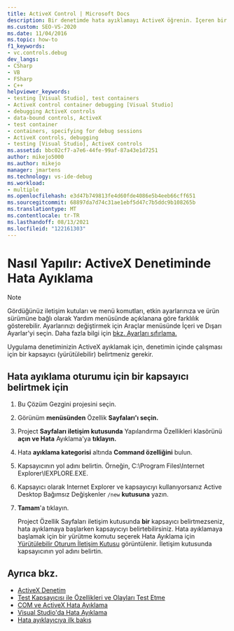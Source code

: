 ```yaml
---
title: ActiveX Control | Microsoft Docs
description: Bir denetimde hata ayıklamayı ActiveX öğrenin. İçeren bir yürütülebilir dosya belirtmeniz gerekir. Bunu özellik Project hata ayıklamaya başlarken de kullanabilirsiniz.
ms.custom: SEO-VS-2020
ms.date: 11/04/2016
ms.topic: how-to
f1_keywords:
- vc.controls.debug
dev_langs:
- CSharp
- VB
- FSharp
- C++
helpviewer_keywords:
- testing [Visual Studio], test containers
- ActiveX control container debugging [Visual Studio]
- debugging ActiveX controls
- data-bound controls, ActiveX
- test container
- containers, specifying for debug sessions
- ActiveX controls, debugging
- testing [Visual Studio], ActiveX controls
ms.assetid: bbc02cf7-a7e6-44fe-99af-87a43e1d7251
author: mikejo5000
ms.author: mikejo
manager: jmartens
ms.technology: vs-ide-debug
ms.workload:
- multiple
ms.openlocfilehash: e3d47b749813fe4d60fde4086e5b4eeb66cff651
ms.sourcegitcommit: 68897da7d74c31ae1ebf5d47c7b5ddc9b108265b
ms.translationtype: MT
ms.contentlocale: tr-TR
ms.lasthandoff: 08/13/2021
ms.locfileid: "122161303"
---
```

# <a name="how-to-debug-an-activex-control"></a>Nasıl Yapılır: ActiveX Denetiminde Hata Ayıklama

> [!NOTE]
> Gördüğünüz iletişim kutuları ve menü komutları, etkin ayarlarınıza ve ürün sürümüne bağlı olarak Yardım menüsünde açıklanana göre farklılık gösterebilir. Ayarlarınızı değiştirmek için Araçlar menüsünde İçeri ve Dışarı Ayarlar'yi seçin. Daha fazla bilgi için [bkz. Ayarları sıfırlama.](../ide/environment-settings.md#reset-settings)

Uygulama denetiminizin ActiveX ayıklamak için, denetimin içinde çalışması için bir kapsayıcı (yürütülebilir) belirtmeniz gerekir.

## <a name="to-specify-a-container-for-the-debug-session"></a>Hata ayıklama oturumu için bir kapsayıcı belirtmek için

1. Bu Çözüm Gezgini projesini seçin.

2. Görünüm **menüsünden** Özellik **Sayfaları'ı seçin.**

3. Project **Sayfaları iletişim kutusunda** Yapılandırma Özellikleri klasörünü **açın ve Hata** Ayıklama'ya **tıklayın.**

4. Hata **ayıklama kategorisi** altında **Command özelliğini** bulun.

5. Kapsayıcının yol adını belirtin. Örneğin, C:\Program Files\Internet Explorer\IEXPLORE.EXE.

6. Kapsayıcı olarak Internet Explorer ve kapsayıcıyı kullanıyorsanız Active Desktop Bağımsız Değişkenler `/new` **kutusuna** yazın.

7. **Tamam**'a tıklayın.

     Project Özellik Sayfaları iletişim kutusunda **bir** kapsayıcı belirtmezseniz, hata ayıklamaya başlarken kapsayıcıyı belirtebilirsiniz. Hata ayıklamaya başlamak için bir yürütme komutu seçerek Hata Ayıklama için [Yürütülebilir Oturum İletişim Kutusu](../debugger/executable-for-debugging-session-dialog-box.md) görüntülenir. İletişim kutusunda kapsayıcının yol adını belirtin.

## <a name="see-also"></a>Ayrıca bkz.

- [ActiveX Denetim](/cpp/mfc/activex-controls)
- [Test Kapsayıcısı ile Özellikleri ve Olayları Test Etme](/cpp/mfc/testing-properties-and-events-with-test-container)
- [COM ve ActiveX Hata Ayıklama](../debugger/com-and-activex-debugging.md)
- [Visual Studio'da Hata Ayıklama](../debugger/index.yml)
- [Hata ayıklayıcıya ilk bakış](../debugger/debugger-feature-tour.md)
